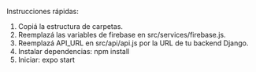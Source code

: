 Instrucciones rápidas:
1) Copiá la estructura de carpetas.
2) Reemplazá las variables de firebase en src/services/firebase.js.
3) Reemplazá API_URL en src/api/api.js por la URL de tu backend Django.
4) Instalar dependencias: npm install
5) Iniciar: expo start
